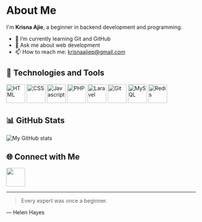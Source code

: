 # About Me

I'm **Krisna Ajie**, a beginner in backend development and programming.

- 🌱 I’m currently learning Git and GitHub
- 💬 Ask me about web development
- 📫 How to reach me: krisnaajiep@gmail.com

## 🔧 Technologies and Tools
<div style="display: inline">
  <img src="https://github.com/user-attachments/assets/b79d4295-7479-42a3-b320-05367679d560" alt="HTML" title="HTML" width="50">
  <img src="https://github.com/user-attachments/assets/500a6fc5-e9ec-4989-a969-b635e4c06fb4" alt="CSS" title="CSS" width="50">
  <img src="https://github.com/user-attachments/assets/c581f71c-f3e0-4d41-8791-0c383db8601a" alt="Javascript" title="Javascript" width="50">
  <img src="https://github.com/user-attachments/assets/86b4e539-20fa-403a-a648-c7251158b19a" alt="PHP" title="PHP" width="50">
  <img src="https://github.com/user-attachments/assets/1eff9430-d506-4555-9f23-46ca9ab6d674" alt="Laravel" title="Laravel" width="50">
  <img src="https://github.com/user-attachments/assets/46e652a8-12dc-4bc1-aec9-7c038d9de5e1" alt="Git" title="Git" width="50">
  <img src="https://github.com/user-attachments/assets/0cb595bf-85d5-4f0d-b4a1-648e61035f4c" alt="MySQL" title="MySQL" width="50">
  <img src="https://github.com/user-attachments/assets/3d8f0558-a093-46fa-9ccc-bd960cb09861" alt="Redis" title="Redis" width="50">
</div>

## 📊 GitHub Stats
![My GitHub stats](https://github-readme-stats.vercel.app/api?username=krisnaajiep&show_icons=true&theme=radical)

## 🌐 Connect with Me
<a href="https://www.linkedin.com/in/krisna-ajie-prasetyo-250613171"><img src="https://github.com/user-attachments/assets/409aa4f0-6ee3-4ad7-9349-98441dc0332c" width="50"></a>

---
> Every expert was once a beginner.

— Helen Hayes

